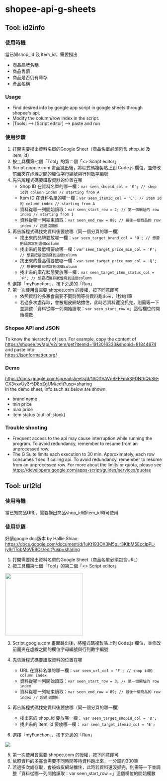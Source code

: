 # shopee-api-g-sheets
## Tool: id2info
### 使用時機
當已知shop_id 及 item_id，需要撈出
* 商品品牌名稱
* 商品售價
* 商品是否仍有庫存
* 產品名稱
### Usage
* Find desired info by google app script in google sheets through shopee's api.
* Modify the column/row index in the script.
* [Tools] --> [Script editor] --> paste and run
### 使用步驟
1. 打開需要撈出資料名單的Google Sheet（商品名單必須包含 shop_id 及 item_id）
2. 按工具欄第七個「Tool」的第二個「<> Script editor」
3. Script.google.com 畫面跳出後，將程式碼複製貼上到 Code.js 欄位，並修改前面夾在虛線之間的欄位字母編號與行列數字編號
4. 先告訴程式碼要讀取資料的位置在哪
    * Shop ID 在資料名單的哪一欄：`var seen_shopid_col = 'G'; // shop id的 column index // starting from A`
    * Item ID 在資料名單的哪一欄：`var seen_itemid_col = 'C'; // item id的 column index // starting from A`
    * 資料從哪一列開始讀取：`var seen_start_row = 2; // 第一個網址的 row index // starting from 1`
    * 資料從哪一列結束讀取：`var seen_end_row = 88; // 最後一個商品的 row index // 超過沒關係`
5. 再告訴程式碼找完資料後要放哪（同一個分頁的哪一欄）
    * 找出來的品牌要放哪一欄：`var seen_target_brand_col = 'O'; // 想要把品牌寫到這個column`
    * 找出來的最低價要放哪一欄：`var seen_target_price_min_col = 'P'; // 想要把最低價寫到這個column`
    * 找出來的最高價要放哪一欄：`var seen_target_price_max_col = 'Q'; // 想要把最高價寫到這個column`
    * 找出來的庫存狀態要放哪一欄：`var seen_target_item_status_col = 'R'; // 想要把庫存狀態寫到這個column`
6. 選擇「myFunction」、按下旁邊的「Run」
7. 第一次使用會需要 shopee.com 的授權，按下同意即可
    * 依照資料的多寡會需要不同時間等待資料跑出來，1秒約1筆
    * 若過多次處存取，會被蝦皮網站擋住，此時若資料還沒抓完，則需等一下並調整「資料從哪一列開始讀取：`var seen_start_row` =」這個欄位的開始欄數

### Shopee API and JSON
To know the hierarchy of json. For example, copy the content of  
    https://shopee.tw/api/v2/item/get?itemid=1913016333&shopid=81844674  
and paste into   
    https://jsonformatter.org/  
### Demo
https://docs.google.com/spreadsheets/d/1AOl1VAVnBFFFm539DNfhQbSR-CX3vxvUy3r5D8oZgUM/edit?usp=sharing  
In the demo sheet, info such as below are shown. 
* brand name
* min price
* max price
* item status (out-of-stock)
### Trouble shooting
* Frequent access to the api may cause interruption while running the program. To avoid redundancy, remember to resume from an unprocessed row.
* The G Suite limits each execution to 30 min. Approximately, each row consumes 1 sec if calling api. To avoid redundancy, remember to resume from an unprocessed row. For more about the limits or quota, please see https://developers.google.com/apps-script/guides/services/quotas

## Tool: url2id
### 使用時機
當已知商品URL，需要撈出商品shop_id和item_id時可使用
### 使用步驟
好讀google doc版本 by Hallie Shiao: https://docs.google.com/document/d/1uKt193OX3M5g_r3KIbM5EccIpPL-iy9r1TobMoVE8Cs/edit?usp=sharing
1. 打開需要撈出資料名單的Google Sheet（商品名單必須包含URL）
2. 按工具欄第七個「Tool」的第二個「<> Script editor」

  <img src="https://i.imgur.com/xRzmVU7.png" width="250" height="200" />

3. Script.google.com 畫面跳出後，將程式碼複製貼上到 Code.js 欄位，並修改前面夾在虛線之間的欄位字母編號與行列數字編號

4. 先告訴程式碼要讀取資料的位置在哪
   * URL 在資料名單的哪一欄：`var seen_url_col = 'F'; // shop id的 column index`
   * 資料從哪一列開始讀取：`var seen_start_row = 3; // 第一個網址的 row index`
   * 資料從哪一列結束讀取：`var seen_end_row = 89; // 最後一個商品的 row index // 超過沒關係`
5. 再告訴程式碼找完資料後要放哪（同一個分頁的哪一欄）
   * 找出來的 shop_id 要放哪一欄： `var seen_target_shopid_col = 'D'; `
   * 找出來的 item_id 要放哪一欄： `var seen_target_itemid_col = 'E'; `
4. 選擇「myFunction」、按下旁邊的「Run」

  <img src="https://i.imgur.com/cv18iYr.png"/>    

5. 第一次使用會需要 shopee.com 的授權，按下同意即可
6. 依照資料的多寡會需要不同時間等待資料跑出來，一分鐘約300筆
7. 若過多次處存取，會被蝦皮網站擋住，此時若資料還沒抓完，則需等一下並調整「資料從哪一列開始讀取：var seen_start_row =」這個欄位的開始欄數
